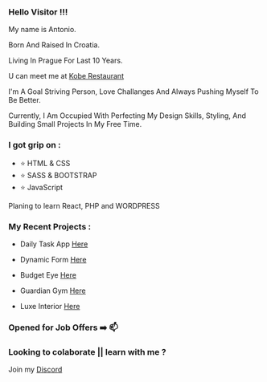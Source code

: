 ### Hello Visitor !!!

My name is Antonio.

Born And Raised In Croatia.

Living In Prague For Last 10 Years.

U can meet me at [Kobe Restaurant](https://www.koberestaurant.cz/)

I'm A Goal Striving Person, Love Challanges And Always Pushing Myself To Be Better.

Currently, I Am Occupied With Perfecting My Design Skills, Styling, And Building Small Projects In My Free Time.

### I got grip on :

- ⭐ HTML & CSS        
- ⭐  SASS & BOOTSTRAP
- ⭐  JavaScript       

Planing to learn React, PHP and WORDPRESS  
    
### My Recent Projects :

* Daily Task App  [Here](https://codingcat-dev.github.io/Daily-Task-App/)

* Dynamic Form   [Here](https://codingcat-dev.github.io/dynamic-form-final/)

* Budget Eye    [Here](https://codingcat-dev.github.io/Budget-eye-web/)

* Guardian Gym  [Here](https://codingcat-dev.github.io/guardian-gym-02-final/)

* Luxe Interior [Here](https://codingcat-dev.github.io/Luxe-comfort-living/)


### Opened for Job Offers ➡️ 📫

### Looking to colaborate || learn with me ? 

Join my [Discord](https://discord.gg/umkeAc3NBm)









<!---
codingCat-dev/codingCat-dev is a ✨ special ✨ repository because its `README.md` (this file) appears on your GitHub profile.
You can click the Preview link to take a look at your changes.
--->
